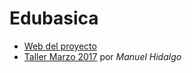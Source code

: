 # Edubasica
* [Web del proyecto](http://www.practicasconarduino.com/edubasica/)
* [Taller Marzo 2017](/taller_marzo_2017/) por *Manuel Hidalgo*
